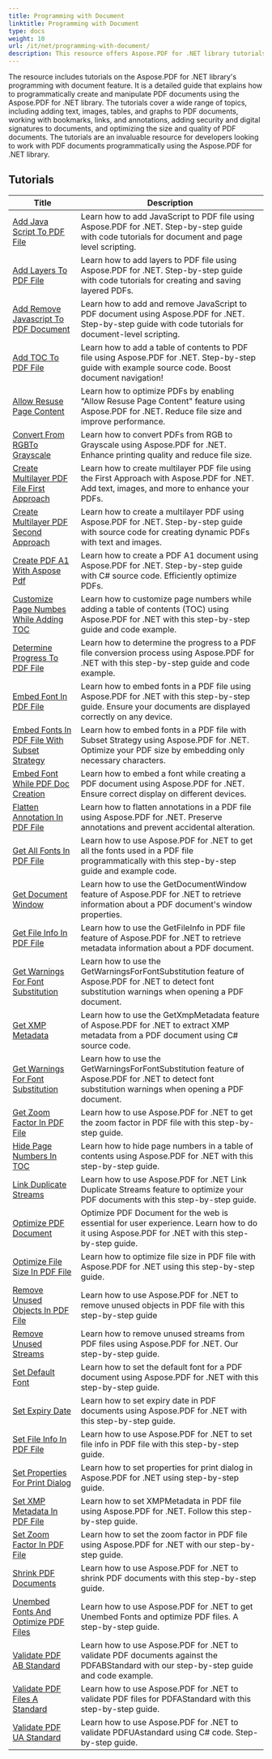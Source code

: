 ```yaml
---
title: Programming with Document
linktitle: Programming with Document
type: docs
weight: 10
url: /it/net/programming-with-document/
description: This resource offers Aspose.PDF for .NET library tutorials for programming with documents. It covers topics like creating/manipulating PDFs, adding images/tables/links, optimizing documents, and adding security. It's a valuable resource for developers working with PDF documents using Aspose.PDF for .NET.
---
```

The resource includes tutorials on the Aspose.PDF for .NET library's programming with document feature. It is a detailed guide that explains how to programmatically create and manipulate PDF documents using the Aspose.PDF for .NET library. The tutorials cover a wide range of topics, including adding text, images, tables, and graphs to PDF documents, working with bookmarks, links, and annotations, adding security and digital signatures to documents, and optimizing the size and quality of PDF documents. The tutorials are an invaluable resource for developers looking to work with PDF documents programmatically using the Aspose.PDF for .NET library.

## Tutorials
| Title | Description |
| --- | --- | 
| [Add Java Script To PDF File](./addjavascripttopage/) | Learn how to add JavaScript to PDF file using Aspose.PDF for .NET. Step-by-step guide with code tutorials for document and page level scripting. |  
| [Add Layers To PDF File](./addlayers/) | Learn how to add layers to PDF file using Aspose.PDF for .NET. Step-by-step guide with code tutorials for creating and saving layered PDFs. |  
| [Add Remove Javascript To PDF Document](./addremovejavascripttodoc/) | Learn how to add and remove JavaScript to PDF document using Aspose.PDF for .NET. Step-by-step guide with code tutorials for document-level scripting. |  
| [Add TOC To PDF File](./addtoc/) | Learn how to add a table of contents to PDF file using Aspose.PDF for .NET. Step-by-step guide with example source code. Boost document navigation! |  
| [Allow Resuse Page Content](./allowresusepagecontent/) | Learn how to optimize PDFs by enabling "Allow Resuse Page Content" feature using Aspose.PDF for .NET. Reduce file size and improve performance. |  
| [Convert From RGBTo Grayscale](./convertfromrgbtograyscale/) | Learn how to convert PDFs from RGB to Grayscale using Aspose.PDF for .NET. Enhance printing quality and reduce file size. |  
| [Create Multilayer PDF File First Approach](./createmultilayerpdffirstapproach/) | Learn how to create multilayer PDF file using the First Approach with Aspose.PDF for .NET. Add text, images, and more to enhance your PDFs. |  
| [Create Multilayer PDF Second Approach](./createmultilayerpdfsecondapproach/) | Learn how to create a multilayer PDF using Aspose.PDF for .NET. Step-by-step guide with source code for creating dynamic PDFs with text and images. |  
| [Create PDF A1 With Aspose Pdf](./createpdfa1withasposepdf/) | Learn how to create a PDF A1 document using Aspose.PDF for .NET. Step-by-step guide with C# source code. Efficiently optimize PDFs. |  
| [Customize Page Numbes While Adding TOC](./customizepagenumbeswhileaddingtoc/) | Learn how to customize page numbers while adding a table of contents (TOC) using Aspose.PDF for .NET with this step-by-step guide and code example. |  
| [Determine Progress To PDF File](./determineprogress/) | Learn how to determine the progress to a PDF file conversion process using Aspose.PDF for .NET with this step-by-step guide and code example. |  
| [Embed Font In PDF File](./embedfont/) | Learn how to embed fonts in a PDF file using Aspose.PDF for .NET with this step-by-step guide. Ensure your documents are displayed correctly on any device. |  
| [Embed Fonts In PDF File With Subset Strategy](./embedfontsusingsubsetstrategy/) | Learn how to embed fonts in a PDF file with Subset Strategy using Aspose.PDF for .NET. Optimize your PDF size by embedding only necessary characters. |  
| [Embed Font While PDF Doc Creation](./embedfontwhiledoccreation/) | Learn how to embed a font while creating a PDF document using Aspose.PDF for .NET. Ensure correct display on different devices. |  
| [Flatten Annotation In PDF File](./flattenannotation/) | Learn how to flatten annotations in a PDF file using Aspose.PDF for .NET. Preserve annotations and prevent accidental alteration. |  
| [Get All Fonts In PDF File](./getallfonts/) | Learn how to use Aspose.PDF for .NET to get all the fonts used in a PDF file programmatically with this step-by-step guide and example code. |  
| [Get Document Window](./getdocumentwindow/) | Learn how to use the GetDocumentWindow feature of Aspose.PDF for .NET to retrieve information about a PDF document's window properties. |  
| [Get File Info In PDF File](./getfileinfo/) | Learn how to use the GetFileInfo in PDF file feature of Aspose.PDF for .NET to retrieve metadata information about a PDF document. |  
| [Get Warnings For Font Substitution](./getwarningsforfontsubstitution/) | Learn how to use the GetWarningsForFontSubstitution feature of Aspose.PDF for .NET to detect font substitution warnings when opening a PDF document. |  
| [Get XMP Metadata](./getxmpmetadata/) | Learn how to use the GetXmpMetadata feature of Aspose.PDF for .NET to extract XMP metadata from a PDF document using C# source code. |  
| [Get Warnings For Font Substitution](./getwarningsforfontsubstitution/) | Learn how to use the GetWarningsForFontSubstitution feature of Aspose.PDF for .NET to detect font substitution warnings when opening a PDF document. |  
| [Get Zoom Factor In PDF File](./getzoomfactor/) | Learn how to use Aspose.PDF for .NET to get the zoom factor in PDF file with this step-by-step guide. |  
| [Hide Page Numbers In TOC](./hidepagenumbersintoc/) | Learn how to hide page numbers in a table of contents using Aspose.PDF for .NET with this step-by-step guide. |  
| [Link Duplicate Streams](./linkduplicatestreams/) | Learn how to use Aspose.PDF for .NET Link Duplicate Streams feature to optimize your PDF documents with this step-by-step guide. |  
| [Optimize PDF Document](./optimizedocument/) | Optimize PDF Document for the web is essential for user experience. Learn how to do it using Aspose.PDF for .NET with this step-by-step guide. |  
| [Optimize File Size In PDF File](./optimizefilesize/) | Learn how to optimize file size in PDF file with Aspose.PDF for .NET using this step-by-step guide. |  
| [Remove Unused Objects In PDF File](./removeunusedobjects/) | Learn how to use Aspose.PDF for .NET to remove unused objects in PDF file with this step-by-step guide |  
| [Remove Unused Streams](./removeunusedstreams/) | Learn how to remove unused streams from PDF files using Aspose.PDF for .NET. Our step-by-step guide. |  
| [Set Default Font](./setdefaultfont/) | Learn how to set the default font for a PDF document using Aspose.PDF for .NET with this step-by-step guide. |  
| [Set Expiry Date](./setexpirydate/) | Learn how to set expiry date in PDF documents using Aspose.PDF for .NET with this step-by-step guide. |  
| [Set File Info In PDF File](./setfileinfo/) | Learn how to use Aspose.PDF for .NET to set file info in PDF file with this step-by-step guide. |  
| [Set Properties For Print Dialog](./setpropertiesforprintdialog/) | Learn how to set properties for print dialog in Aspose.PDF for .NET using step-by-step guide. |  
| [Set XMP Metadata In PDF File](./setxmpmetadata/) | Learn how to set XMPMetadata in PDF file using Aspose.PDF for .NET. Follow this step-by-step guide. |  
| [Set Zoom Factor In PDF File](./setzoomfactor/) | Learn how to set the zoom factor in PDF file using Aspose.PDF for .NET with our step-by-step guide. |  
| [Shrink PDF Documents](./shrinkdocuments/) | Learn how to use Aspose.PDF for .NET to shrink PDF documents with this step-by-step guide.  |  
| [Unembed Fonts And Optimize PDF Files](./unembedfonts/) | Learn how to use Aspose.PDF for .NET to get Unembed Fonts and optimize PDF files. A step-by-step guide. |  
| [Validate PDF AB Standard](./validatepdfabstandard/) | Learn how to use Aspose.PDF for .NET to validate PDF documents against the PDFABStandard with our step-by-step guide and code example. |  
| [Validate PDF Files A Standard](./validatepdfastandard/) | Learn how to use Aspose.PDF for .NET to validate PDF files for PDFAStandard with this step-by-step guide. |  
| [Validate PDF UA Standard](./validatepdfuastandard/) | Learn how to use Aspose.PDF for .NET to validate PDFUAstandard using C# code. Step-by-step guide. |  